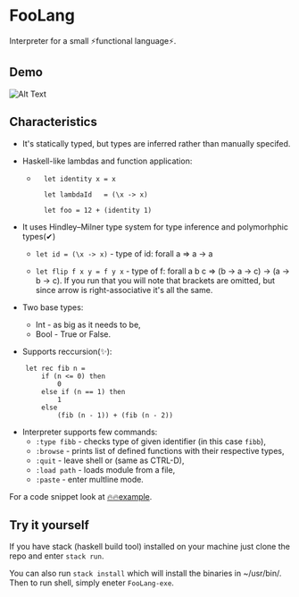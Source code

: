 # FooLang

Interpreter for a small ⚡functional language⚡.

## Demo

![Alt Text](https://j.gifs.com/2xM1jK.gif)

## Characteristics

- It's statically typed, but types are inferred rather than manually specifed.

- Haskell-like lambdas and function application:

  - ```
      let identity x = x

      let lambdaId   = (\x -> x)

      let foo = 12 + (identity 1)
    ```

- It uses Hindley–Milner type system for type inference and polymorhphic types(✔)

  - `let id = (\x -> x)` - type of id: forall a => a -> a

  - `let flip f x y = f y x` - type of f: forall a b c => (b -> a -> c) -> (a -> b -> c).
    If you run that you will note that brackets are omitted, but since arrow is right-associative it's all the same.

- Two base types:

  - Int - as big as it needs to be,
  - Bool - True or False.

- Supports reccursion(✨):

```
    let rec fib n =
        if (n <= 0) then
            0
        else if (n == 1) then
            1
        else
            (fib (n - 1)) + (fib (n - 2))
```

- Interpreter supports few commands:
  - `:type fibb` - checks type of given identifier (in this case `fibb`),
  - `:browse` - prints list of defined functions with their respective types,
  - `:quit` - leave shell or (same as CTRL-D),
  - `:load path` - loads module from a file,
  - `:paste` - enter multline mode.

For a code snippet look at [🔥🔥example](./foo-scripts/script.foo).

## Try it yourself

If you have stack (haskell build tool) installed on your machine just
clone the repo and enter `stack run`.

You can also run `stack install` which will install the binaries in ~/usr/bin/.
Then to run shell, simply eneter `FooLang-exe`.
